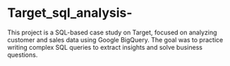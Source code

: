 # Target_sql_analysis-
This project is a SQL-based case study on Target, focused on analyzing customer and sales data using Google BigQuery. The goal was to practice writing complex SQL queries to extract insights and solve business questions.
